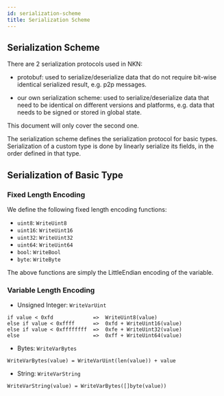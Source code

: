 ```yaml
---
id: serialization-scheme
title: Serialization Scheme
---
```


## Serialization Scheme

There are 2 serialization protocols used in NKN:

* protobuf: used to serialize/deserialize data that do not require bit-wise
  identical serialized result, e.g. p2p messages.

* our own serialization scheme: used to serialize/deserialize data that need to
  be identical on different versions and platforms, e.g. data that needs to be
  signed or stored in global state.

This document will only cover the second one.

The serialization scheme defines the serialization protocol for basic types.
Serialization of a custom type is done by linearly serialize its fields, in the
order defined in that type.

## Serialization of Basic Type

### Fixed Length Encoding

We define the following fixed length encoding functions:

* `uint8`: `WriteUint8`
* `uint16`: `WriteUint16`
* `uint32`: `WriteUint32`
* `uint64`: `WriteUint64`
* `bool`: `WriteBool`
* `byte`: `WriteByte`

The above functions are simply the LittleEndian encoding of the variable.

### Variable Length Encoding

* Unsigned Integer: `WriteVarUint`
```
if value < 0xfd             =>  WriteUint8(value)
else if value < 0xffff      =>  0xfd + WriteUint16(value)
else if value < 0xffffffff  =>  0xfe + WriteUint32(value)
else                        =>  0xff + WriteUint64(value)
```

* Bytes: `WriteVarBytes`
```
WriteVarBytes(value) = WriteVarUint(len(value)) + value
```

* String: `WriteVarString`
```
WriteVarString(value) = WriteVarBytes([]byte(value))
```
